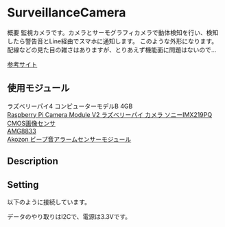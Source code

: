 # SurveillanceCamera

概要
監視カメラです。カメラとサーモグラフィカメラで動体検知を行い、検知したら警告音とLine経由でスマホに通知します。
このような外形になります。配線などの見た目の雑さはありますが、とりあえず機能面に問題はないので...

[参考サイト](https://dream-soft.mydns.jp/blog/developper/smarthome/2020/01/649/)

## 使用モジュール
ラズベリーパイ4 コンピューターモデルB 4GB  
[Raspberry Pi Camera Module V2 ラズベリーパイ カメラ ソニーIMX219PQ CMOS画像センサ](https://www.amazon.co.jp/%E3%83%A9%E3%82%BA%E3%83%99%E3%83%AA%E3%83%BC%E3%83%91%E3%82%A44-%E3%82%B3%E3%83%B3%E3%83%94%E3%83%A5%E3%83%BC%E3%82%BF%E3%83%BC%E3%83%A2%E3%83%87%E3%83%ABB-Raspberry-Computer-Model/dp/B07WR5W2D6/ref=sr_1_1_sspa?dchild=1&hvadid=490228284849&hvdev=c&jp-ad-ap=0&keywords=raspberry+pi+4+model+b%2F2gb&qid=1615233376&sr=8-1-spons&psc=1&spLa=ZW5jcnlwdGVkUXVhbGlmaWVyPUEzQk9WOEU4T1k1VE5ZJmVuY3J5cHRlZElkPUEwMTAyNjYzRElFU0daT0RUOEsxJmVuY3J5cHRlZEFkSWQ9QTFKM1hFWjRVU0k5QTImd2lkZ2V0TmFtZT1zcF9hdGYmYWN0aW9uPWNsaWNrUmVkaXJlY3QmZG9Ob3RMb2dDbGljaz10cnVl)  
[AMG8833](https://www.switch-science.com/catalog/3395/)  
[Akozon ビープ音アラームセンサーモジュール](https://www.amazon.co.jp/gp/product/B07NR6SNQZ/ref=ppx_yo_dt_b_asin_title_o02_s00?ie=UTF8&psc=1)  




## Description

## Setting
以下のように接続しています。

データのやり取りはI2Cで、電源は3.3Vです。

